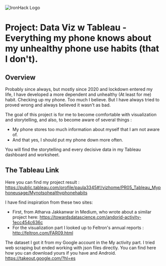 ![IronHack Logo](https://s3-eu-west-1.amazonaws.com/ih-materials/uploads/upload_d5c5793015fec3be28a63c4fa3dd4d55.png)

# Project: Data Viz w Tableau - Everything my phone knows about my unhealthy phone use habits (that I don't). 

## Overview

Probably since always, but mostly since 2020 and lockdown entered my life, I have developed a more dependent and unhealthy (At least for me) habit. Checking up my phone. Too much I believe. But I have always tried to proved wrong and always believed it wasn't as bad. 

The goal of this project is for me to become comfortable with visualization and storytelling, and also, to become aware of several things : 
- My phone stores too much information about myself that I am not aware of.
- And that yes, I should put my phone down more often. 

You will find the storytelling and every decisive data in my Tableau dashboard and worksheet. 


## The Tableau Link 

Here you can find my project result : https://public.tableau.com/profile/paula3345#!/vizhome/PR05_Tableau_Myphoneusage/Mynotsohealthyphonehabits

I have find inspiration from these two sites: 
- First, from Atharva Jakkanwar in Medium, who wrote about a similar project here: https://towardsdatascience.com/andorid-activity-1ecc454c636c
- For the visualization part I looked up to Feltron's annual reports : http://feltron.com/FAR09.html

The dataset I got it from my Google account in the My activity part. I tried web scraping but ended working with json files directly. You can find here how you can download yours if you have and Android. https://takeout.google.com/?hl=es
